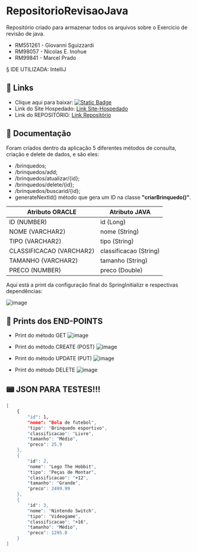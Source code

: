 # RepositorioRevisaoJava
Repositório criado para armazenar todos os arquivos sobre o Exercicio de revisão de java.

- RM551261 - Giovanni Sguizzardi
- RM98057 - Nicolas E. Inohue
- RM99841 - Marcel Prado

§ IDE UTILIZADA: IntelliJ

## 🔗 Links
- Clique aqui para baixar: [![Static Badge](https://img.shields.io/badge/Arquivo-War-File)](https://www.mediafire.com/file/h6kbut4eeew229h/JavaRevisao.zip/file)
- Link do Site Hospedado: [Link Site-Hospedado](https://giovannisguizzardi.github.io/RepositorioRevisaoJava/)
- Link do REPOSITÓRIO: [Link Repositório](https://github.com/GiovanniSguizzardi/RepositorioRevisaoJava.git)

## 📜 Documentação
Foram criados dentro da aplicação 5 diferentes métodos de consulta, criação e delete de dados, e são eles:
- /brinquedos; 
- /brinquedos/add;
- /brinquedos/atualizar/{id};
- /brinquedos/delete/{id};
- /brinquedos/buscarid/{id};
- generateNextId() método que gera um ID na classe **"criarBrinquedo()"**.

| Atributo ORACLE            | Atributo JAVA          |
| -------------------------- | ---------------------- |
| ID (NUMBER)                | id (Long)              |
| NOME (VARCHAR2)            | nome (String)          |
| TIPO (VARCHAR2)            | tipo (String)          |
| CLASSIFICACAO (VARCHAR2)   | classificacao (String) |
| TAMANHO (VARCHAR2)         | tamanho (String)       |
| PRECO (NUMBER)             | preco (Double)         |

Aqui está a print da configuração final do SpringInitializr e respectivas 
dependências:

![image](https://github.com/user-attachments/assets/a4fecf85-8095-4aa9-b13d-0e40b055cc14)

## 📝 Prints dos END-POINTS
- Print do método GET
![image](https://github.com/user-attachments/assets/a3f093d5-6bb1-4fc5-92e2-3fefb053d599)

- Print do método CREATE (POST)
![image](https://github.com/user-attachments/assets/403c13c4-4ba4-4fbf-b106-ad99d5c01ca0)

- Print do método UPDATE (PUT)
![image](https://github.com/user-attachments/assets/804a9f35-9b5f-4eeb-ac5e-f3c9a7b4f4d7)

- Print do método DELETE
![image](https://github.com/user-attachments/assets/28e44a91-4175-435b-9301-a35d6a614160)

## 📟 JSON PARA TESTES!!!
```bash
[
    {
        "id": 1,
        "nome": "Bola de futebol",
        "tipo": "Brinquedo esportivo",
        "classificacao": "Livre",
        "tamanho": "Médio",
        "preco": 25.9
    },
    {
        "id": 2,
        "nome": "Lego The Hobbit",
        "tipo": "Peças de Montar",
        "classificacao": "+12",
        "tamanho": "Grande",
        "preco": 2499.99
    },
    {
        "id": 3,
        "nome": "Nintendo Switch",
        "tipo": "Videogame",
        "classificacao": "+16",
        "tamanho": "Médio",
        "preco": 1295.0
    }
]
```
